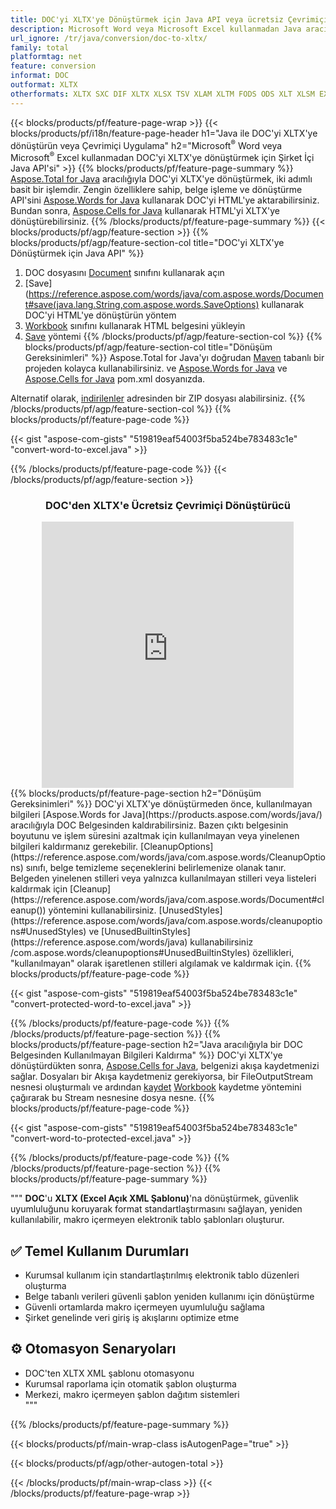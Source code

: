 ```yaml
---
title: DOC'yi XLTX'ye Dönüştürmek için Java API veya ücretsiz Çevrimiçi Dönüştürücü ile
description: Microsoft Word veya Microsoft Excel kullanmadan Java aracılığıyla DOC'yi XLTX'ye dönüştürün veya çevrimiçi. Kodu entegre etmeden önce ücretsiz DOC'den XLTX'e çevrimiçi dönüştürücüyü hızlı bir şekilde test edin. 
url_ignore: /tr/java/conversion/doc-to-xltx/
family: total
platformtag: net
feature: conversion
informat: DOC
outformat: XLTX
otherformats: XLTX SXC DIF XLTX XLSX TSV XLAM XLTM FODS ODS XLT XLSM EXCEL XLSB
---
```

{{< blocks/products/pf/feature-page-wrap >}}
{{< blocks/products/pf/i18n/feature-page-header h1="Java ile DOC'yi XLTX'ye dönüştürün veya Çevrimiçi Uygulama" h2="Microsoft<sup>&reg;</sup> Word veya Microsoft<sup>&reg;</sup> Excel kullanmadan DOC'yi XLTX'ye dönüştürmek için Şirket İçi Java API'si" >}}
{{% blocks/products/pf/feature-page-summary %}}
[Aspose.Total for Java](https://products.aspose.com/total/java/) aracılığıyla DOC'yi XLTX'ye dönüştürmek, iki adımlı basit bir işlemdir. Zengin özelliklere sahip, belge işleme ve dönüştürme API'sini [Aspose.Words for Java](https://products.aspose.com/words/java/) kullanarak DOC'yi HTML'ye aktarabilirsiniz. Bundan sonra, [Aspose.Cells for Java](https://products.aspose.com/cells/java/) kullanarak HTML'yi XLTX'ye dönüştürebilirsiniz.
{{% /blocks/products/pf/feature-page-summary  %}}
{{< blocks/products/pf/agp/feature-section >}}
{{% blocks/products/pf/agp/feature-section-col title="DOC'yi XLTX'ye Dönüştürmek için Java API" %}}
1. DOC dosyasını [Document](https://reference.aspose.com/words/java/com.aspose.words/Document) sınıfını kullanarak açın
2. [Save](https://reference.aspose.com/words/java/com.aspose.words/Document#save(java.lang.String,com.aspose.words.SaveOptions) kullanarak DOC'yi HTML'ye dönüştürün yöntem
3. [Workbook](https://reference.aspose.com/cells/java/com.aspose.cells/Workbook) sınıfını kullanarak HTML belgesini yükleyin
4. [Save](https://reference.aspose.com/cells/java/com.aspose.cells/workbook#save(java.lang.String,%20com.aspose.cells.SaveOptions)) yöntemi
{{% /blocks/products/pf/agp/feature-section-col %}}
{{% blocks/products/pf/agp/feature-section-col title="Dönüşüm Gereksinimleri" %}}
Aspose.Total for Java'yı doğrudan [Maven](https://releases.aspose.com/total/java/) tabanlı bir projeden kolayca kullanabilirsiniz. ve [Aspose.Words for Java](https://docs.aspose.com/words/java/installation/) ve [Aspose.Cells for Java](https://docs.aspose.com/cells/java/installation/) pom.xml dosyanızda.

Alternatif olarak, [indirilenler](https://releases.aspose.com/total/java) adresinden bir ZIP dosyası alabilirsiniz.
{{% /blocks/products/pf/agp/feature-section-col %}}
{{% blocks/products/pf/feature-page-code %}}

{{< gist "aspose-com-gists" "519819eaf54003f5ba524be783483c1e" "convert-word-to-excel.java" >}}


{{% /blocks/products/pf/feature-page-code %}}
{{< /blocks/products/pf/agp/feature-section >}}

<div class="container-fluid agp-content bg-white aboutfile box-1 vh100 section nopbtm">
<div class=container>
<div class=row>
<div class="demobox tc col-md-12 padding-0" align="center">

<h3>DOC'den XLTX'e Ücretsiz Çevrimiçi Dönüştürücü</h3>

<iframe title="doc'dan xltx'ye Çevrimiçi Dönüştürme Aracı" style="border: none; height: 426px;" scrolling="no" src="https://widgets.aspose.cloud/total-conversion/?to=xltx&from=doc" id="child-iframe" width="80%"></iframe>

</div></div>
</div></div>
{{% blocks/products/pf/feature-page-section  h2="Dönüşüm Gereksinimleri" %}}
DOC'yi XLTX'ye dönüştürmeden önce, kullanılmayan bilgileri [Aspose.Words for Java](https://products.aspose.com/words/java/) aracılığıyla DOC Belgesinden kaldırabilirsiniz. Bazen çıktı belgesinin boyutunu ve işlem süresini azaltmak için kullanılmayan veya yinelenen bilgileri kaldırmanız gerekebilir. [CleanupOptions](https://reference.aspose.com/words/java/com.aspose.words/CleanupOptions) sınıfı, belge temizleme seçeneklerini belirlemenize olanak tanır. Belgeden yinelenen stilleri veya yalnızca kullanılmayan stilleri veya listeleri kaldırmak için [Cleanup](https://reference.aspose.com/words/java/com.aspose.words/Document#cleanup()) yöntemini kullanabilirsiniz. [UnusedStyles](https://reference.aspose.com/words/java/com.aspose.words/cleanupoptions#UnusedStyles) ve [UnusedBuiltinStyles](https://reference.aspose.com/words/java) kullanabilirsiniz /com.aspose.words/cleanupoptions#UnusedBuiltinStyles) özellikleri, "kullanılmayan" olarak işaretlenen stilleri algılamak ve kaldırmak için.  
{{% blocks/products/pf/feature-page-code %}}

{{< gist "aspose-com-gists" "519819eaf54003f5ba524be783483c1e" "convert-protected-word-to-excel.java" >}}

{{% /blocks/products/pf/feature-page-code  %}}
{{% /blocks/products/pf/feature-page-section %}}
{{% blocks/products/pf/feature-page-section  h2="Java aracılığıyla bir DOC Belgesinden Kullanılmayan Bilgileri Kaldırma" %}}
DOC'yi XLTX'ye dönüştürdükten sonra, [Aspose.Cells for Java](https://products.aspose.com/cells/java/), belgenizi akışa kaydetmenizi sağlar. Dosyaları bir Akışa kaydetmeniz gerekiyorsa, bir FileOutputStream nesnesi oluşturmalı ve ardından [kaydet](https://reference.aspose.com/cells/java/com.aspose.cells/workbook#save(java.io.OutputStream.%20com.aspose.cells.SaveOptions)) [Workbook](https://reference.aspose.com/cells/java/com.aspose.cells/Workbook) kaydetme yöntemini çağırarak bu Stream nesnesine dosya nesne. 
{{% blocks/products/pf/feature-page-code %}}

{{< gist "aspose-com-gists" "519819eaf54003f5ba524be783483c1e" "convert-word-to-protected-excel.java" >}}

{{% /blocks/products/pf/feature-page-code  %}}
{{% /blocks/products/pf/feature-page-section %}}
{{% blocks/products/pf/feature-page-summary %}}
"""
**DOC**'u **XLTX (Excel Açık XML Şablonu)**'na dönüştürmek, güvenlik uyumluluğunu koruyarak format standartlaştırmasını sağlayan, yeniden kullanılabilir, makro içermeyen elektronik tablo şablonları oluşturur.

## ✅ Temel Kullanım Durumları
- Kurumsal kullanım için standartlaştırılmış elektronik tablo düzenleri oluşturma  
- Belge tabanlı verileri güvenli şablon yeniden kullanımı için dönüştürme  
- Güvenli ortamlarda makro içermeyen uyumluluğu sağlama  
- Şirket genelinde veri giriş iş akışlarını optimize etme  

## ⚙️ Otomasyon Senaryoları
- DOC'ten XLTX XML şablonu otomasyonu  
- Kurumsal raporlama için otomatik şablon oluşturma  
- Merkezi, makro içermeyen şablon dağıtım sistemleri  
"""
{{% /blocks/products/pf/feature-page-summary %}}
{{< blocks/products/pf/main-wrap-class isAutogenPage="true" >}}

{{< blocks/products/pf/agp/other-autogen-total >}}
 
{{< /blocks/products/pf/main-wrap-class >}}
{{< /blocks/products/pf/feature-page-wrap >}}